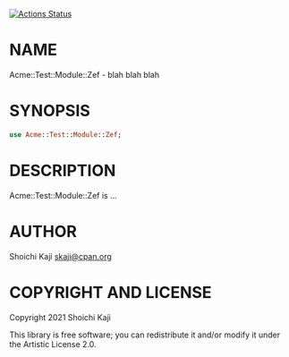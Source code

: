 [![Actions Status](https://github.com/skaji/raku-Acme-Test-Module-Zef/workflows/test/badge.svg)](https://github.com/skaji/raku-Acme-Test-Module-Zef/actions)

NAME
====

Acme::Test::Module::Zef - blah blah blah

SYNOPSIS
========

```raku
use Acme::Test::Module::Zef;
```

DESCRIPTION
===========

Acme::Test::Module::Zef is ...

AUTHOR
======

Shoichi Kaji <skaji@cpan.org>

COPYRIGHT AND LICENSE
=====================

Copyright 2021 Shoichi Kaji

This library is free software; you can redistribute it and/or modify it under the Artistic License 2.0.

